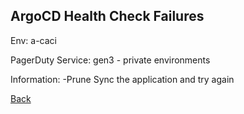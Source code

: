 ## ArgoCD Health Check Failures

Env: a-caci

PagerDuty Service: gen3 - private environments

Information:
-Prune Sync the application and try again


[Back](Centralized-Documentation/README.md)

